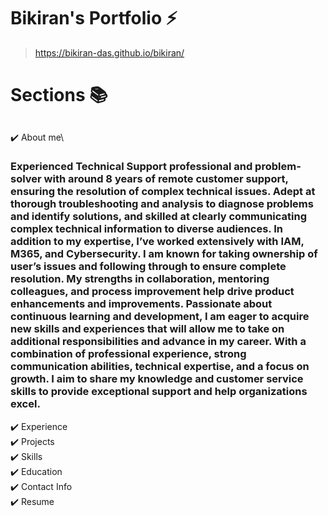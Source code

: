 # Bikiran's Portfolio ⚡️ 

> https://bikiran-das.github.io/bikiran/


# Sections 📚
##
✔️ About me\
### Experienced Technical Support professional and problem-solver with around 8 years of remote customer support, ensuring the resolution of complex technical issues. Adept at thorough troubleshooting and analysis to diagnose problems and identify solutions, and skilled at clearly communicating complex technical information to diverse audiences. In addition to my expertise, I’ve worked extensively with IAM, M365, and Cybersecurity. I am known for taking ownership of user’s issues and following through to ensure complete resolution. My strengths in collaboration, mentoring colleagues, and process improvement help drive product enhancements and improvements. Passionate about continuous learning and development, I am eager to acquire new skills and experiences that will allow me to take on additional responsibilities and advance in my career. With a combination of professional experience, strong communication abilities, technical expertise, and a focus on growth. I aim to share my knowledge and customer service skills to provide exceptional support and help organizations excel.
✔️ Experience\
✔️ Projects \
✔️ Skills \
✔️ Education\
✔️ Contact Info\
✔️ Resume
